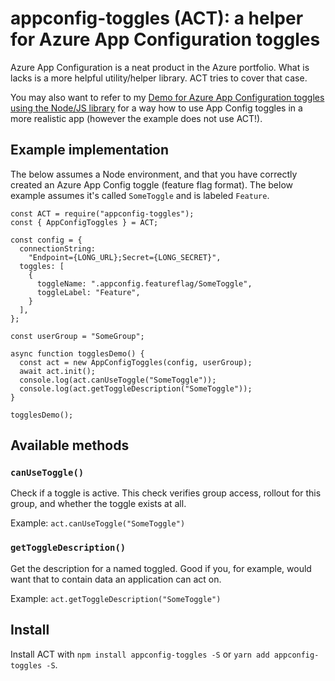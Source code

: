 # appconfig-toggles (ACT): a helper for Azure App Configuration toggles

Azure App Configuration is a neat product in the Azure portfolio. What is lacks is a more helpful utility/helper library. ACT tries to cover that case.

You may also want to refer to my [Demo for Azure App Configuration toggles using the Node/JS library](https://github.com/mikaelvesavuori/azure-appconfig-toggles-node-demo) for a way how to use App Config toggles in a more realistic app (however the example does not use ACT!).

## Example implementation

The below assumes a Node environment, and that you have correctly created an Azure App Config toggle (feature flag format). The below example assumes it's called `SomeToggle` and is labeled `Feature`.

```
const ACT = require("appconfig-toggles");
const { AppConfigToggles } = ACT;

const config = {
  connectionString:
    "Endpoint={LONG_URL};Secret={LONG_SECRET}",
  toggles: [
    {
      toggleName: ".appconfig.featureflag/SomeToggle",
      toggleLabel: "Feature",
    }
  ],
};

const userGroup = "SomeGroup";

async function togglesDemo() {
  const act = new AppConfigToggles(config, userGroup);
  await act.init();
  console.log(act.canUseToggle("SomeToggle"));
  console.log(act.getToggleDescription("SomeToggle"));
}

togglesDemo();
```

## Available methods

### `canUseToggle()`

Check if a toggle is active. This check verifies group access, rollout for this group, and whether the toggle exists at all.

Example: `act.canUseToggle("SomeToggle")`

### `getToggleDescription()`

Get the description for a named toggled. Good if you, for example, would want that to contain data an application can act on.

Example: `act.getToggleDescription("SomeToggle")`

## Install

Install ACT with `npm install appconfig-toggles -S` or `yarn add appconfig-toggles -S`.
